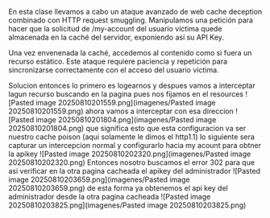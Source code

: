 En esta clase llevamos a cabo un ataque avanzado de web cache deception combinado con HTTP request smuggling. Manipulamos una petición para hacer que la solicitud de /my-account del usuario víctima quede almacenada en la caché del servidor, exponiendo así su API Key.

Una vez envenenada la caché, accedemos al contenido como si fuera un recurso estático. Este ataque requiere paciencia y repetición para sincronizarse correctamente con el acceso del usuario víctima.

Solucion
entonces lo primero es logearnos y despues vamos a interceptar lagun recurso buscando en la pagina pues nos fijamos en el resources
![Pasted image 20250810201559.png](imagenes/Pasted image 20250810201559.png)
ahora vamos a interceptar con esa direccion
![Pasted image 20250810201804.png](imagenes/Pasted image 20250810201804.png)
que significa esto que esta configuracion va ser nuestro cache poison (aqui solamente le dimos el http1.1)
lo siguiente sera capturar un intercepcion normal
y configurarlo hacia my acount para obtner la apikey
![Pasted image 20250810202320.png](imagenes/Pasted image 20250810202320.png)
Entonces nosotro buscamos el error 302 para que asi verificar en la otra pagina cacheada el apikey del administrador
![Pasted image 20250810203659.png](imagenes/Pasted image 20250810203659.png)
de esta forma ya obtenemos el api key del administrador desde la otra pagina cacheada
![Pasted image 20250810203825.png](imagenes/Pasted image 20250810203825.png)

